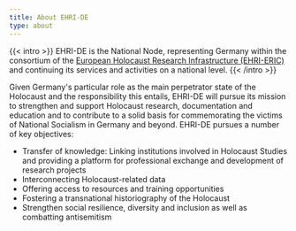 ```yaml
---
title: About EHRI-DE
type: about
---
```


{{< intro >}}
EHRI-DE is the National Node, representing Germany within the consortium of the [European Holocaust Research Infrastructure (EHRI-ERIC)](https://www.ehri-project.eu) 
and continuing its services and activities on a national level. 
{{< /intro >}}

Given Germany's particular role as the main perpetrator state of the Holocaust and the responsibility this entails, EHRI-DE will pursue its mission to strengthen and support Holocaust research, documentation and education and to contribute to a solid basis for commemorating the victims of National Socialism in Germany and beyond. EHRI-DE pursues a number of key objectives: 

* Transfer of knowledge: Linking institutions involved in Holocaust Studies and providing a platform for professional exchange and development of research projects 
* Interconnecting Holocaust-related data 
* Offering access to resources and training opportunities  
* Fostering a transnational historiography of the Holocaust 
* Strengthen social resilience, diversity and inclusion as well as combatting antisemitism  

